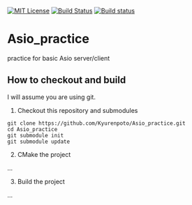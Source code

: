 <a href="LICENSE.md" target="_blank">![MIT License](https://img.shields.io/badge/license-MIT-blue)</a>
[![Build Status](https://travis-ci.com/Kyurenpoto/Asio_practice.svg?branch=main)](https://travis-ci.com/Kyurenpoto/Asio_practice)
[![Build status](https://ci.appveyor.com/api/projects/status/m5q2r5169ww4gpyr?svg=true)](https://ci.appveyor.com/project/Kyurenpoto/asio-practice)

# Asio_practice

practice for basic Asio server/client

## How to checkout and build

I will assume you are using git.

1. Checkout this repository and submodules

```
git clone https://github.com/Kyurenpoto/Asio_practice.git
cd Asio_practice
git submodule init
git submodule update
```

2. CMake the project

...

3. Build the project

...

